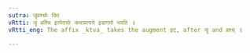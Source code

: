 ```yaml
---
sutra: जॄव्रश्चोः क्ति
vRtti: जॄ व्रश्चि इत्येतयोः क्त्वाप्रत्यये इडागमो भवति ॥
vRtti_eng: The affix _ktva_ takes the augment इट्, after जॄ and व्रश्च् ॥

---
```

